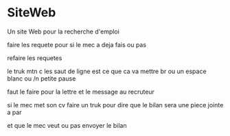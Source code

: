 # SiteWeb

Un site Web pour la recherche d'emploi


faire les requete pour si le mec a deja fais ou pas

refaire les requetes

le truk mtn c les saut de ligne est ce que ca va mettre br ou un espace blanc ou /n petite pause

faut le faire pour la lettre et le message au recruteur 

si le mec met son cv faire un truk pour dire que le bilan sera une piece jointe a par

et que le mec veut ou pas envoyer le bilan
